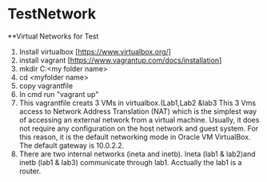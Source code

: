 # TestNetwork
**Virtual Networks for Test 
1. Install virtualbox [https://www.virtualbox.org/]
2. install vagrant  [https://www.vagrantup.com/docs/installation]
3. mkdir C:\<my folder name>
4. cd \<myfolder name\>
5.  copy vagrantfile
6. In cmd  run "vagrant up"
7.  This vagrantfile creats 3 VMs in virtualbox.(Lab1,Lab2 &lab3  This 3 Vms access to Network Address Translation (NAT) which is the simplest way of accessing an external network from a virtual machine. Usually, it does not require any configuration on the host network and guest system. For this reason, it is the default networking mode in Oracle VM VirtualBox. The default gateway is 10.0.2.2. 
8. There are two internal networks (ineta and inetb). Ineta (lab1 & lab2)and inetb (lab1 & lab3) communicate through lab1. Acctually the lab1 is a router. 
